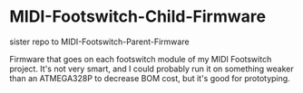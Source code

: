 # MIDI-Footswitch-Child-Firmware
sister repo to MIDI-Footswitch-Parent-Firmware

Firmware that goes on each footswitch module of my MIDI Footswitch project. 
It's not very smart, and I could probably run it on something weaker than an ATMEGA328P to decrease BOM cost, but it's good for prototyping.

